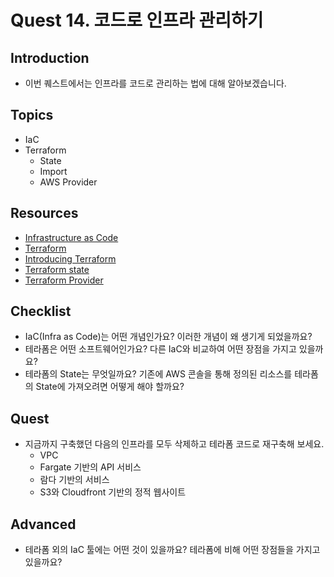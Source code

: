 # Quest 14. 코드로 인프라 관리하기

## Introduction
* 이번 퀘스트에서는 인프라를 코드로 관리하는 법에 대해 알아보겠습니다.

## Topics
* IaC
* Terraform
  * State
  * Import
  * AWS Provider

## Resources
* [Infrastructure as Code](https://en.wikipedia.org/wiki/Infrastructure_as_code)
* [Terraform](https://www.terraform.io/intro/index.html)
* [Introducing Terraform](https://www.44bits.io/ko/post/terraform_introduction_infrastrucute_as_code)
* [Terraform state](https://www.terraform.io/docs/state/index.html)
* [Terraform Provider](https://registry.terraform.io/providers/hashicorp/aws/latest/docs)

## Checklist
* IaC(Infra as Code)는 어떤 개념인가요? 이러한 개념이 왜 생기게 되었을까요?
* 테라폼은 어떤 소프트웨어인가요? 다른 IaC와 비교하여 어떤 장점을 가지고 있을까요?
* 테라폼의 State는 무엇일까요? 기존에 AWS 콘솔을 통해 정의된 리소스를 테라폼의 State에 가져오려면 어떻게 해야 할까요?

## Quest
* 지금까지 구축했던 다음의 인프라를 모두 삭제하고 테라폼 코드로 재구축해 보세요.
  * VPC
  * Fargate 기반의 API 서비스
  * 람다 기반의 서비스
  * S3와 Cloudfront 기반의 정적 웹사이트

## Advanced
* 테라폼 외의 IaC 툴에는 어떤 것이 있을까요? 테라폼에 비해 어떤 장점들을 가지고 있을까요?
